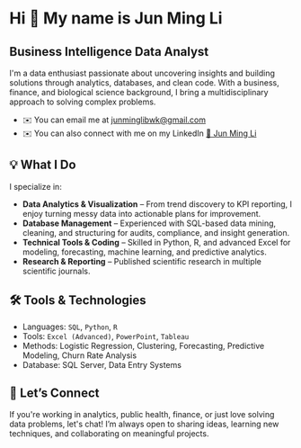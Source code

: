 Hi 👋 My name is Jun Ming Li
============================

Business Intelligence Data Analyst
----------------------------------

I'm a data enthusiast passionate about uncovering insights and building solutions through analytics, databases, and clean code. With a business, finance, and biological science background, I bring a multidisciplinary approach to solving complex problems.

* ✉️  You can email me at [junminglibwk@gmail.com](mailto:junminglibwk@gmail.com)
* ✉️  You can also connect with me on my LinkedIn [🔗 Jun Ming Li](https://www.linkedin.com/in/jun-ming-li-bwk/)


## 💡 What I Do
I specialize in:
- **Data Analytics & Visualization** – From trend discovery to KPI reporting, I enjoy turning messy data into actionable plans for improvement.
- **Database Management** – Experienced with SQL-based data mining, cleaning, and structuring for audits, compliance, and insight generation.
- **Technical Tools & Coding** – Skilled in Python, R, and advanced Excel for modeling, forecasting, machine learning, and predictive analytics.
- **Research & Reporting** – Published scientific research in multiple scientific journals.

## 🛠️ Tools & Technologies
- Languages: `SQL`, `Python`, `R`
- Tools: `Excel (Advanced)`, `PowerPoint`, `Tableau`
- Methods: Logistic Regression, Clustering, Forecasting, Predictive Modeling, Churn Rate Analysis
- Database: SQL Server, Data Entry Systems 


## 🚀 Let’s Connect
If you're working in analytics, public health, finance, or just love solving data problems, let's chat! I’m always open to sharing ideas, learning new techniques, and collaborating on meaningful projects.

